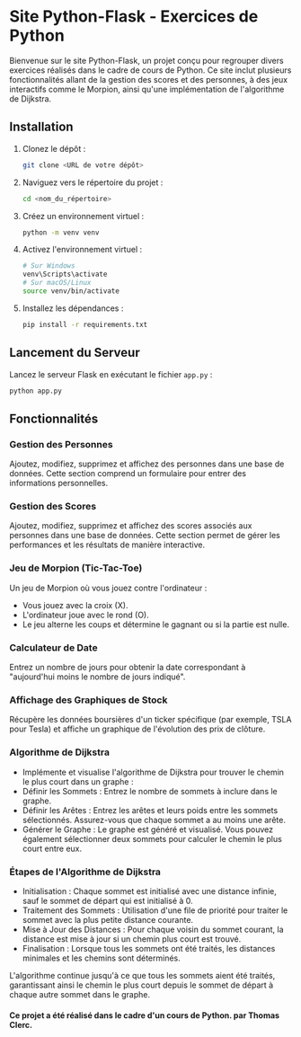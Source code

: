 # Site Python-Flask - Exercices de Python

Bienvenue sur le site Python-Flask, un projet conçu pour regrouper divers exercices réalisés dans le cadre de cours de Python. Ce site inclut plusieurs fonctionnalités allant de la gestion des scores et des personnes, à des jeux interactifs comme le Morpion, ainsi qu'une implémentation de l'algorithme de Dijkstra.

## Installation

1. Clonez le dépôt :
    ```bash
    git clone <URL de votre dépôt>
    ```

2. Naviguez vers le répertoire du projet :
    ```bash
    cd <nom_du_répertoire>
    ```

3. Créez un environnement virtuel :
    ```bash
    python -m venv venv
    ```

4. Activez l'environnement virtuel :
    ```bash
    # Sur Windows
    venv\Scripts\activate
    # Sur macOS/Linux
    source venv/bin/activate
    ```

5. Installez les dépendances :
    ```bash
    pip install -r requirements.txt
    ```

## Lancement du Serveur

Lancez le serveur Flask en exécutant le fichier `app.py` :
```bash
python app.py
```
## Fonctionnalités

### Gestion des Personnes
Ajoutez, modifiez, supprimez et affichez des personnes dans une base de données. Cette section comprend un formulaire pour entrer des informations personnelles.

### Gestion des Scores
Ajoutez, modifiez, supprimez et affichez des scores associés aux personnes dans une base de données. Cette section permet de gérer les performances et les résultats de manière interactive.

### Jeu de Morpion (Tic-Tac-Toe)
Un jeu de Morpion où vous jouez contre l'ordinateur :
- Vous jouez avec la croix (X).
- L'ordinateur joue avec le rond (O).
- Le jeu alterne les coups et détermine le gagnant ou si la partie est nulle.

### Calculateur de Date
Entrez un nombre de jours pour obtenir la date correspondant à "aujourd'hui moins le nombre de jours indiqué".

### Affichage des Graphiques de Stock
Récupère les données boursières d'un ticker spécifique (par exemple, TSLA pour Tesla) et affiche un graphique de l'évolution des prix de clôture.

### Algorithme de Dijkstra
- Implémente et visualise l'algorithme de Dijkstra pour trouver le chemin le plus court dans un graphe :
- Définir les Sommets : Entrez le nombre de sommets à inclure dans le graphe.
- Définir les Arêtes : Entrez les arêtes et leurs poids entre les sommets sélectionnés. Assurez-vous que chaque sommet a au moins une arête.
- Générer le Graphe : Le graphe est généré et visualisé. Vous pouvez également sélectionner deux sommets pour calculer le chemin le plus court entre eux.

### Étapes de l'Algorithme de Dijkstra
- Initialisation : Chaque sommet est initialisé avec une distance infinie, sauf le sommet de départ qui est initialisé à 0.
- Traitement des Sommets : Utilisation d'une file de priorité pour traiter le sommet avec la plus petite distance courante.
- Mise à Jour des Distances : Pour chaque voisin du sommet courant, la distance est mise à jour si un chemin plus court est trouvé.
- Finalisation : Lorsque tous les sommets ont été traités, les distances minimales et les chemins sont déterminés.

L'algorithme continue jusqu'à ce que tous les sommets aient été traités, garantissant ainsi le chemin le plus court depuis le sommet de départ à chaque autre sommet dans le graphe.

#### Ce projet a été réalisé dans le cadre d'un cours de Python. par Thomas Clerc.
